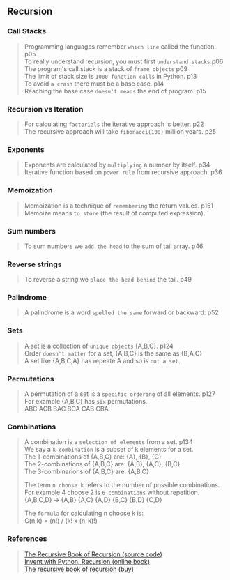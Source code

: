 ## Recursion

### Call Stacks  
> Programming languages remember `which line` called the function.  p05  
To really understand recursion, you must first `understand stacks`  p06  
The program's call stack is a stack of `frame objects`              p09  
The limit of stack size is `1000 function calls` in Python.         p13  
To avoid `a crash` there must be a base case.                       p14  
Reaching the base case `doesn't means` the end of program.          p15  

### Recursion vs Iteration  
> For calculating `factorials` the iterative approach is better.    p22  
The recursive approach will take `fibonacci(100)` million years.    p25  

### Exponents  
> Exponents are calculated by `multiplying` a number by itself.     p34  
Iterative function based on `power rule` from recursive approach.   p36   

### Memoization
> Memoization is a technique of `remembering` the return values.    p151  
Memoize means `to store` (the result of computed expression).

### Sum numbers    
> To sum numbers we `add the head` to the sum of tail array. p46   

### Reverse strings   
> To reverse a string we `place the head behind` the tail. p49  

### Palindrome    
> A palindrome is a word `spelled the same` forward or backward. p52  

### Sets
> A set is a collection of `unique objects` {A,B,C}. p124  
Order `doesn't matter` for a set, {A,B,C} is the same as {B,A,C}  
A set like {A,B,C,A} has repeate A and so is `not a set`.  

### Permutations
> A permutation of a set is a `specific ordering` of all elements. p127  
For example {A,B,C} has `six` permutations.  
ABC ACB BAC BCA CAB CBA  

### Combinations
> A combination is a `selection of elements` from a set. p134  
We say a `k-combination` is a subset of k elements for a set.  
The 1-combinations of {A,B,C} are: {A}, {B}, {C}  
The 2-combinations of {A,B,C} are: {A,B}, {A,C}, {B,C}  
The 3-combinarions of {A,B,C} are: {A,B,C}  
>
> The term `n choose k` refers to the number of possible combinations.  
For example 4 choose 2 is `6 combinations` without repetition.   
{A,B,C,D} -> {A,B} {A,C} {A,D} {B,C} {B,D} {C,D}  
> 
> The `formula` for calculating n choose k is:  
C(n,k) = (n!) / (k! x (n-k)!)  


### References
> [The Recursive Book of Recursion (source code)](https://github.com/asweigart/the-recursive-book-of-recursion)  
[Invent with Python, Recursion (online book)](https://inventwithpython.com/recursion/)  
[The recursive book of recursion (buy)](https://www.amazon.com/gp/product/B09BKL34VL)
